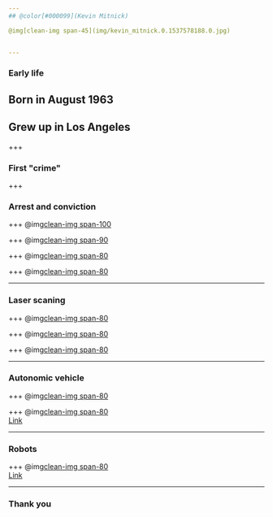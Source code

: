 ```yaml
---
## @color[#000099](Kevin Mitnick)

@img[clean-img span-45](img/kevin_mitnick.0.1537578188.0.jpg)


---
```

### Early life
<h2>Born in August 1963</h2>
<h2>Grew up in Los Angeles</h2>

+++
### First "crime"

+++
### Arrest and conviction

+++
@img[clean-img span-100](img/BIM2.jpg)

+++
@img[clean-img span-90](img/BIM3.jpg)

+++
@img[clean-img span-80](img/Navisworks.jpg)

+++
@img[clean-img span-80](img/Dalux_25_of_27.jpg)

---
### Laser scaning

+++
@img[clean-img span-80](img/maxresdefault.jpg)

+++
@img[clean-img span-80](img/City-point-cloud-model.jpg)

+++
@img[clean-img span-80](img/15_12_20_Statek_ER-1.jpg)

---
### Autonomic vehicle

+++
@img[clean-img span-80](img/Volvo1.jpg)

+++
@img[clean-img span-80](img/Volvo2.jpg)<br>
<a target="_blank" href="https://www.youtube.com/watch?v=x_HQMXK4hCY">Link</a>

---
### Robots

+++
@img[clean-img span-80](img/FBR.jpg)<br>
<a target="_blank" href="https://www.youtube.com/watch?time_continue=67&v=264r1Bowy-g">Link</a>

---
### Thank you
